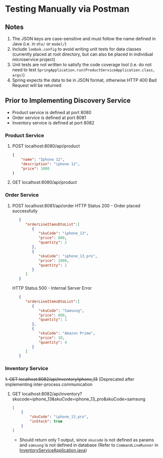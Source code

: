 # Testing Manually via Postman

## Notes
1. The JSON keys are case-sensitive and must follow the name defined in Java (i.e. in `dto/` or `model/`)
2. Include `lombok.config` to avoid writing unit tests for data classes (currently placed at root directory, but can also be placed in individual microservice project)
3. Unit tests are not written to satisfy the code coverage tool (i.e. do not need to test `SpringApplication.run(ProductServiceApplication.class, args)`)
4. Spring expects the data to be in JSON format, otherwise HTTP 400 Bad Request will be returned

## Prior to Implementing Discovery Service
- Product service is defined at port 8080
- Order service is defined at port 8081
- Inventory service is defined at port 8082

### Product Service
1. POST localhost:8080/api/product
    ```json
    {
        "name": "Iphone 12",
        "description": "iphone 12",
        "price": 1000
    }
    ```
2. GET localhost:8080/api/product


### Order Service
1. POST localhost:8081/api/order 
   HTTP Status 200 - Order placed successfully
   ```json
      {
         "orderLineItemsDtoList":[
            {
               "skuCode": "iphone_13",
               "price": 800,
               "quantity": 2
            },
            {
               "skuCode": "iphone_13_pro",
               "price": 1000,
               "quantity": 1
            }
         ]
      }
   ```
   HTTP Status 500 - Internal Server Error
   ```json
      {
         "orderLineItemsDtoList":[
            {
               "skuCode": "Samsung",
               "price": 800,
               "quantity": 1
            },
            {
               "skuCode": "Amazon Prime",
               "price": 10,
               "quantity": 4
            }
         ]
      }
   ```

### Inventory Service
~~1. GET localhost:8082/api/inventory/iphone_13~~ (Deprecated after implementing inter-process communication
1. GET localhost:8082/api/inventory?skucode=iphone_13&skuCode=iphone_13_pro&skuCode=samsung
   ```json
   [
       {
           "skuCode": "iphone_13_pro",
           "inStock": true
       }
   ]
   ```
   - Should return only 1 output, since `skucode` is not defined as params and `samsung` is not defined in database (Refer to `CommandLineRunner` in [InventoryServiceApplication.java](inventory-service/src/main/java/com/microservices/inventoryservice/InventoryServiceApplication.java))